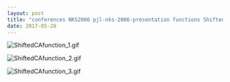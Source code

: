 ```yaml
---
layout: post
title: "conferences NKS2006 pjl-nks-2006-presentation functions ShiftedCAfunction.nb"
date: 2017-05-28
---
```


![ShiftedCAfunction_1.gif](../../../assets/2017/05/28/ShiftedCAfunction-500px/ShiftedCAfunction_1.gif)

![ShiftedCAfunction_2.gif](../../../assets/2017/05/28/ShiftedCAfunction-500px/ShiftedCAfunction_2.gif)

![ShiftedCAfunction_3.gif](../../../assets/2017/05/28/ShiftedCAfunction-500px/ShiftedCAfunction_3.gif)

